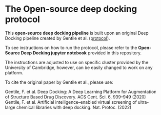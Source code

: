 # The Open-source deep docking protocol

This **open-source deep docking pipeline** is built upon an original Deep Docking pipeline created by Gentile et al. ([protocol](https://www.nature.com/articles/s41596-021-00659-2)).

To see instructions on how to run the protocol, please refer to the **Open-Source Deep Docking jupyter notebook** provided in this repository. 

The instructions are adjusted to use on specific cluster provided by the University of Cambridge, however, can be easily changed to work on any platform. 

To cite the original paper by Gentile et al., please use:

Gentile, F. et al. Deep Docking: A Deep Learning Platform for Augmentation of Structure Based Drug Discovery. ACS Cent. Sci. 6, 939–949 (2020)  
Gentile, F. et al. Artificial intelligence–enabled virtual screening of ultra-large chemical libraries with deep docking. Nat. Protoc. (2022)

